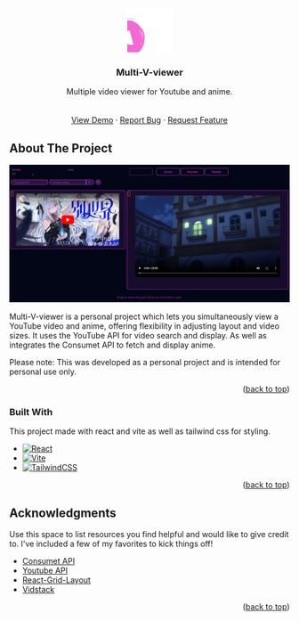 
<a name="readme-top"></a>

<br />
<div align="center">
  <a href="https://github.com/kuurena/multiV-viewer">
    <img src="public/vite.svg" alt="Logo" width="80" height="80">
  </a>

  <h3 align="center">Multi-V-viewer</h3>

  <p align="center">
    Multiple video viewer for Youtube and anime.
    <br />
    <a href="https://github.com/kuurena/multiV-viewer"><strong></strong></a>
    <br />
    <br />
    <a href="https://multi-v-viewer.vercel.app/">View Demo</a>
    ·
    <a href="https://github.com/kuurena/multiV-viewer/issues">Report Bug</a>
    ·
    <a href="https://github.com/kuurena/multiV-viewer/issues">Request Feature</a>
  </p>
</div>


## About The Project

[![Product Name Screen Shot][product-screenshot]](https://github.com/kuurena/multiV-viewer)

Multi-V-viewer is a personal project which lets you simultaneously view a YouTube video and anime, offering flexibility in adjusting layout and video sizes.
It uses the YouTube API for video search and display. As well as integrates the Consumet API to fetch and display anime.

Please note: This was developed as a personal project and is intended for personal use only.
<p align="right">(<a href="#readme-top">back to top</a>)</p>



### Built With

This project made with react and vite as well as tailwind css for styling.
* [![React][React.js]][React-url]
* [![Vite][Vite.js]][Vite-url]
* [![TailwindCSS][TailwindCSS.js]][TailwindCSS-url]

<p align="right">(<a href="#readme-top">back to top</a>)</p>


## Acknowledgments

Use this space to list resources you find helpful and would like to give credit to. I've included a few of my favorites to kick things off!

* [Consumet API](https://consumet.org/)
* [Youtube API](https://developers.google.com/youtube/v3)
* [React-Grid-Layout](https://github.com/react-grid-layout/react-grid-layout)
* [Vidstack](https://www.vidstack.io/)


<p align="right">(<a href="#readme-top">back to top</a>)</p>



<!-- MARKDOWN LINKS & IMAGES -->
[product-screenshot]: public/screenshot.png
[TailwindCSS.js]: https://img.shields.io/badge/tailwindcss-%2338B2AC.svg?style=for-the-badge&logo=tailwind-css&logoColor=white
[TailwindCSS-url]: https://nextjs.org/
[React.js]: https://img.shields.io/badge/React-20232A?style=for-the-badge&logo=react&logoColor=61DAFB
[React-url]: https://reactjs.org/
[Vite.js]: https://img.shields.io/badge/vite-%23646CFF.svg?style=for-the-badge&logo=vite&logoColor=white
[Vite-url]: https://vitejs.dev/
